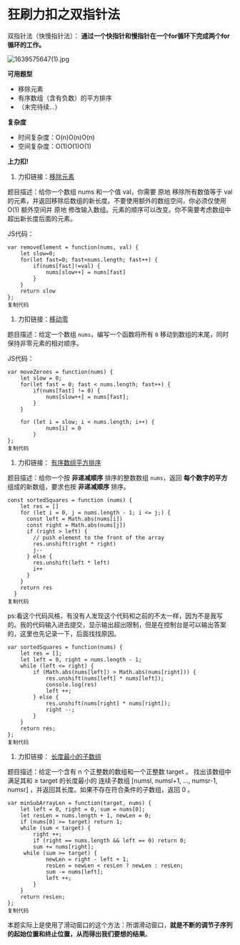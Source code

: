 # 狂刷力扣之双指针法

双指针法（快慢指针法）： **通过一个快指针和慢指针在一个for循环下完成两个for循环的工作。**

![1639575647(1).jpg](https://p3-juejin.byteimg.com/tos-cn-i-k3u1fbpfcp/b5cc3d240f6640caa33eb427d05cc938~tplv-k3u1fbpfcp-watermark.awebp?)

**可用题型**

- 移除元素
- 有序数组（含有负数）的平方排序
- （未完待续...）

**复杂度**

- 时间复杂度：O(n)O(n)O(n)
- 空间复杂度：O(1)O(1)O(1)

**上力扣!**

1. 力扣链接：[移除元素](https://link.juejin.cn?target=https%3A%2F%2Fleetcode-cn.com%2Fproblems%2Fremove-element%2F)

题目描述：给你一个数组 nums 和一个值 val，你需要 原地 移除所有数值等于 val 的元素，并返回移除后数组的新长度。不要使用额外的数组空间，你必须仅使用 O(1) 额外空间并 原地 修改输入数组。元素的顺序可以改变。你不需要考虑数组中超出新长度后面的元素。

JS代码：

```
var removeElement = function(nums, val) {
    let slow=0;
    for(let fast=0; fast<nums.length; fast++) {
        if(nums[fast]!=val) {
            nums[slow++] = nums[fast]
        }
    }
    return slow
};
复制代码
```

1. 力扣链接：[移动零](https://link.juejin.cn?target=https%3A%2F%2Fleetcode-cn.com%2Fproblems%2Fmove-zeroes%2F)

题目描述：给定一个数组 `nums`，编写一个函数将所有 `0` 移动到数组的末尾，同时保持非零元素的相对顺序。

JS代码：

```
var moveZeroes = function(nums) {
    let slow = 0;
    for(let fast = 0; fast < nums.length; fast++) {
        if(nums[fast] != 0) {
            nums[slow++] = nums[fast];
        }          
    }  

    for (let i = slow; i < nums.length; i++) {
            nums[i] = 0
        }
};
复制代码
```

1. 力扣链接： [有序数组平方排序](https://link.juejin.cn?target=https%3A%2F%2Fleetcode-cn.com%2Fproblems%2Fsquares-of-a-sorted-array%2F)

题目描述：给你一个按 **非递减顺序** 排序的整数数组 `nums`，返回 **每个数字的平方** 组成的新数组，要求也按 **非递减顺序** 排序。

```
const sortedSquares = function (nums) {
    let res = []
    for (let i = 0, j = nums.length - 1; i <= j;) {
      const left = Math.abs(nums[i])
      const right = Math.abs(nums[j])
      if (right > left) {
        // push element to the front of the array
        res.unshift(right * right)
        j--
      } else {
        res.unshift(left * left)
        i++
      }
    }
    return res
  }
复制代码
```

ps:看这个代码风格，有没有人发现这个代码和之前的不太一样，因为不是我写的。我的代码输入进去提交，显示输出超出限制，但是在控制台是可以输出答案的，这里也先记录一下，后面找找原因。

```
var sortedSquares = function(nums) {
    let res = [];
    let left = 0, right = nums.length - 1;
    while (left <= right) {
        if (Math.abs(nums[left]) > Math.abs(nums[right])) {
            res.unshift(nums[left] * nums[left]);
            console.log(res)
            left ++;
        } else {
            res.unshift(nums[right] * nums[right]);
            right --;
        }
    }
    return res;
};
复制代码
```

1. 力扣链接： [长度最小的子数组 ](https://link.juejin.cn?target=https%3A%2F%2Fleetcode-cn.com%2Fproblems%2Fminimum-size-subarray-sum%2F)

题目描述：给定一个含有 n 个正整数的数组和一个正整数 target 。 找出该数组中满足其和 ≥ target 的长度最小的 连续子数组 [numsl, numsl+1, ..., numsr-1, numsr] ，并返回其长度。如果不存在符合条件的子数组，返回 0 。

```
var minSubArrayLen = function(target, nums) {
    let left = 0, right = 0, sum = nums[0];
    let resLen = nums.length + 1, newLen = 0;
    if (nums[0] >= target) return 1;
    while (sum < target) {
        right ++;  
        if (right == nums.length && left == 0) return 0;
        sum += nums[right]; 
     while (sum >= target) {     
            newLen = right - left + 1; 
            resLen = newLen < resLen ? newLen : resLen; 
            sum -= nums[left];     
            left ++;
        }
    }
    return resLen;
};
复制代码
```

本题实际上是使用了滑动窗口的这个方法：所谓滑动窗口，**就是不断的调节子序列的起始位置和终止位置，从而得出我们要想的结果**。